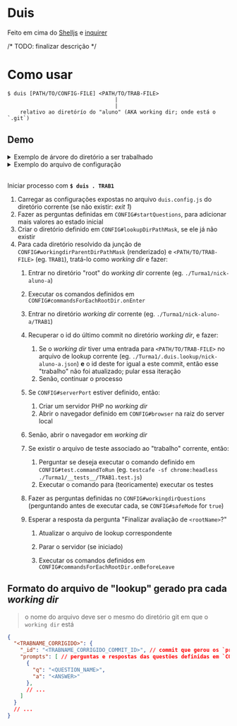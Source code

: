 # Duis

Feito em cima do [Shelljs](https://www.npmjs.com/package/shelljs) e [inquirer](https://www.npmjs.com/package/inquirer)

/* TODO: finalizar descrição */

<!--
COMING SOON:
$ duis [OPTIONS] <PATH/TO/TRAB-FILE> [PATH/TO/CONFIG-FILE]

OPTIONS:
Todas que estão disponíveis no arquivo `.config`. Assim, o arquivo de configuração não é obrigatório. As opções da linha de comandos irão sobreescrever as definidas no arquivo de configuração.

- nomes continua em **camelCase** mas são precedidos por 2 hífens; opções booleanas são usadas como "flags"
  - > `safeMode: true` vira `--safeMode`

- caso o valor seja um objeto, usar o ponto-final como separador
  - > `browser: { name: 'chrome' }` vira `--browser.name='chrome'`
  - > `commandsForEachRootDir: { onEnter: ['foo'], onBeforeLeave: ['bar'] }` vira `--commandsForEachRootDir.onEnter=['foo'] --commandsForEachRootDir.onBeforeLeave=['bar']`

-->

# Como usar
```
$ duis [PATH/TO/CONFIG-FILE] <PATH/TO/TRAB-FILE>
                                  |
                                  |
    relativo ao diretórío do "aluno" (AKA working dir; onde está o `.git`)
```

## Demo

<details>
  <summary>Exemplo de árvore do diretório a ser trabalhado</summary>

```bash
.
├── duis.questions.js
├── duis.config.js
├── Turma1
│   ├── __tests__
│   │   └── TRAB1.test.js
│   ├── nick-aluno-a # git repo
│   │   ├── TRAB1
│   │   │   └── index.html ## or `index.php`
│   │   ├── TRAB2
│   │   └── # ...
│   ├── nick-aluno-b
│   │   └── # ...
│   └── #...
└── Turma2
    └── #...
```
</details>

<details>
  <summary>Exemplo do arquivo de configuração</summary>
</details>
<br>

Iniciar processo com **`$ duis . TRAB1`**
1. Carregar as configurações expostas no arquivo `duis.config.js` do diretório corrente (se não existir: _exit 1_)
2. Fazer as perguntas definidas em `CONFIG#startQuestions`, para adicionar mais valores ao estado inicial
3. Criar o diretório definido em `CONFIG#lookupDirPathMask`, se ele já não existir
4. Para cada diretório resolvido da junção de `CONFIG#workingdirParentDirPathMask` (renderizado) e `<PATH/TO/TRAB-FILE>` (eg. `TRAB1`), tratá-lo como _working dir_ e fazer:
    1. Entrar no diretório "root" do _working dir_ corrente (eg. `./Turma1/nick-aluno-a`)
    2. Executar os comandos definidos em `CONFIG#commandsForEachRootDir.onEnter`
    3. Entrar no diretório _working dir_ corrente (eg. `./Turma1/nick-aluno-a/TRAB1`)
    4. Recuperar o id do último commit no diretório _working dir_, e fazer:
        1. Se o _working dir_ tiver uma entrada para `<PATH/TO/TRAB-FILE>` no arquivo de lookup corrente (eg. `./Turma1/.duis.lookup/nick-aluno-a.json`) **e** o id deste for igual a este commit, então esse "trabalho" não foi atualizado; pular essa iteração
        2. Senão, continuar o processo
    5. Se `CONFIG#serverPort` estiver definido, então:
        1. Criar um servidor PHP no _working dir_
        2. Abrir o navegador definido em `CONFIG#browser` na raiz do server local
    6. Senão, abrir o navegador em _working dir_
    7. Se existir o arquivo de teste associado ao "trabalho" corrente, então:
        1. Perguntar se deseja executar o comando definido em `CONFIG#test.commandToRun` (eg. `testcafe -sf chrome:headless ./Turma1/__tests__/TRAB1.test.js`)
        2. Executar o comando para (teoricamente) executar os testes

    8. Fazer as perguntas definidas no `CONFIG#workingdirQuestions` (perguntando antes de executar cada, se `CONFIG#safeMode` for `true`)

    9. Esperar a resposta da pergunta "Finalizar avaliação de `<rootName>`?"
        1. Atualizar o arquivo de lookup correspondente

        2. Parar o servidor (se iniciado)
        3. Executar os comandos definidos em `CONFIG#commandsForEachRootDir.onBeforeLeave`

## Formato do arquivo de "lookup" gerado pra cada _working dir_
> o nome do arquivo deve ser o mesmo do diretório git em que o `working dir` está

```json
{
  "<TRABNAME_CORRIGIDO>": {
    "_id": "<TRABNAME_CORRIGIDO_COMMIT_ID>", // commit que gerou os `prompts` abaixo
    "prompts": [ // perguntas e respostas das questões definidas em `CONFIG#workingdirQuestions`
      {
        "q": "<QUESTION_NAME>",
        "a": "<ANSWER>"
      },
      // ...
    ]
  }
  // ...
}
```

